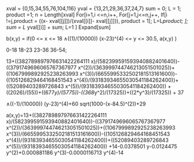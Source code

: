  xval = {0,15,34,55,76,104,116}
yval = {13,21,29,36,37,24,7}
sum = 0;
L = 1;
product =1;
n = Length[xval]
For[i=1,i <=n,i++,
For[j=1,j<=n,j++,
If[i !=j,product = ((x- xval[[j]])/(xval[[i]]- xval[[j]])), product = 1];
L=L*product;
];
sum = L* yval[[i]] + sum; L=1
]
Expand[sum]


b(x,y) = if(0 <= x <= 18 ∧((1)/(10000)) (x-23)^(4) <= y <= 30.5, a(x,y) )

0-18 18-23 23-36 36-54;


13+((382789897976631422264111 x)/(582399591593940882401640))-((3791749696065767367977 x^(2))/(363999744746213051501025))+((1067999892925238263993 x^(3))/(6655995332502181513161600))-((105126829464168451543 x^(4))/(93183934655030541184262400))+((52089403289726843 x^(5))/(93183934655030541184262400)) + ((2026)/(55))+((677*y)/(5775))-((368*y^2)/(17325))+((2*y^3)/(17325)) + 37

∧((-1)/(10000)) (y-23)^(4)+60
sqrt(1000-(x-84.5)^(2))+29

a(x,y)=13+((382789897976631422264111 x)/(582399591593940882401640))-((3791749696065767367977 x^(2))/(363999744746213051501025))+((1067999892925238263993 x^(3))/(6655995332502181513161600))-((105126829464168451543 x^(4))/(93183934655030541184262400))+((52089403289726843 x^(5))/(93183934655030541184262400))
+14-0.0378501 y-0.0124475 y^(2)+0.000881186 y^(3)-0.0000116713 y^(4)-14

